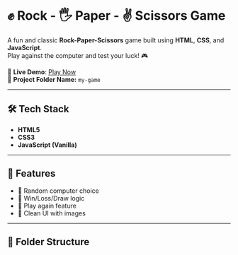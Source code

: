 # ✊ Rock - 🖐️ Paper - ✌️ Scissors Game

A fun and classic **Rock-Paper-Scissors** game built using **HTML**, **CSS**, and **JavaScript**.  
Play against the computer and test your luck! 🎮

🔗 **Live Demo**: [Play Now](https://amirsuhail21.github.io/my-game/)  
📁 **Project Folder Name:** `my-game`

---

## 🛠️ Tech Stack

- **HTML5**
- **CSS3**
- **JavaScript (Vanilla)**

---

## 🚀 Features

- 🤖 Random computer choice
- 🧠 Win/Loss/Draw logic
- 🔁 Play again feature
- 🎨 Clean UI with images

---

## 📂 Folder Structure

